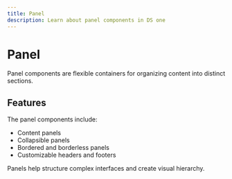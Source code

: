 ```yaml
---
title: Panel
description: Learn about panel components in DS one
---
```


# Panel

Panel components are flexible containers for organizing content into distinct sections.

## Features

The panel components include:

- Content panels
- Collapsible panels
- Bordered and borderless panels
- Customizable headers and footers

Panels help structure complex interfaces and create visual hierarchy.
